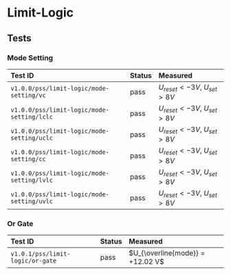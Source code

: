 # Limit-Logic

## Tests

### Mode Setting

| Test ID | Status | Measured |
| :------ | ------ | :------- |
| `v1.0.0/pss/limit-logic/mode-setting/vc` | pass | $U_{reset} < -3 V$, $U_{set} > 8 V$ |
| `v1.0.0/pss/limit-logic/mode-setting/lclc` | pass | $U_{reset} < -3 V$, $U_{set} > 8 V$ |
| `v1.0.0/pss/limit-logic/mode-setting/uclc` | pass | $U_{reset} < -3 V$, $U_{set} > 8 V$ |
| `v1.0.0/pss/limit-logic/mode-setting/cc` | pass | $U_{reset} < -3 V$, $U_{set} > 8 V$ |
| `v1.0.0/pss/limit-logic/mode-setting/lvlc` | pass | $U_{reset} < -3 V$, $U_{set} > 8 V$ |
| `v1.0.0/pss/limit-logic/mode-setting/uvlc` | pass | $U_{reset} < -3 V$, $U_{set} > 8 V$ |

### Or Gate

| Test ID | Status | Measured |
| :------ | ------ | :------- |
| `v1.0.1/pss/limit-logic/or-gate` | pass | $U_{\overline{mode}} = +12.02 V$ |
